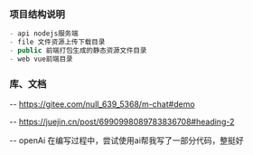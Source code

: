 ### 项目结构说明

```js
- api nodejs服务端
- file 文件资源上传下载目录
- public 前端打包生成的静态资源文件目录
- web vue前端目录
```

### 库、文档
-- https://gitee.com/null_639_5368/m-chat#demo

-- https://juejin.cn/post/6990998089783836708#heading-2

-- openAi 
在编写过程中，尝试使用ai帮我写了一部分代码，整挺好
